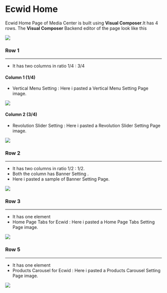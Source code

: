 # Ecwid Home

Ecwid Home Page of Media Center is built using **Visual Composer**.It has 4 rows. The **Visual Composer** Backend editor of the page look like this

![](http://transvelo.github.io/docs/mediacenter/images/ecwid-home-setting.png)

### Row 1
---
* It has two columns in ratio 1/4 : 3/4

#### Column 1 (1/4)

* Vertical Menu Setting : Here i pasted a Vertical Menu Setting Page image.

![](http://transvelo.github.io/docs/mediacenter/images/ecwid-vertical-menu-setting.png)

#### Column 2 (3/4)

* Revolution Slider Setting : Here i pasted a Revolution Slider Setting Page image.

![](http://transvelo.github.io/docs/mediacenter/images/homev1-revolution-slider-setting.png)

### Row 2
---
* It has two columns in ratio 1/2 : 1/2.
* Both the column has Banner Setting .
* Here i pasted a sample of Banner Setting Page.

![](http://transvelo.github.io/docs/mediacenter/images/homev1-banner-setting.png)

### Row 3
---
* It has one element
* Home Page Tabs for Ecwid : Here i pasted a Home Page Tabs Setting Page image.

![](http://transvelo.github.io/docs/mediacenter/images/ecwid-home-page-tabs-setting.png)


### Row 5
---
* It has one element
* Products Carousel for Ecwid : Here i pasted a Products Carousel Setting Page image.

![](http://transvelo.github.io/docs/mediacenter/images/ecwid-product-carousel-setting.png)


